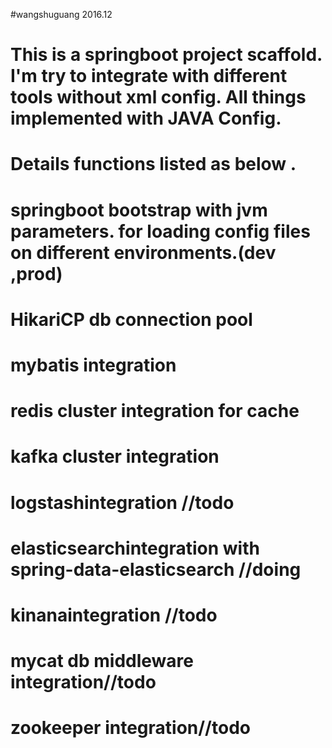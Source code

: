 #wangshuguang 2016.12
# This is a springboot project scaffold. I'm try to integrate with different tools without xml config. All things implemented with JAVA Config.

# Details functions listed as below .

# springboot bootstrap with jvm parameters. for loading config files on different environments.(dev ,prod)
# HikariCP db connection pool 
# mybatis integration
# redis cluster integration for cache
# kafka cluster integration
# logstashintegration   //todo
# elasticsearchintegration  with spring-data-elasticsearch //doing
# kinanaintegration //todo
# mycat db middleware integration//todo
# zookeeper integration//todo